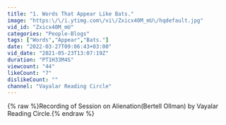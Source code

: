 ```yaml
---
title: "1. Words That Appear Like Bats."
image: "https:\/\/i.ytimg.com\/vi\/Zxicx40M_mU\/hqdefault.jpg"
vid_id: "Zxicx40M_mU"
categories: "People-Blogs"
tags: ["Words","Appear","Bats."]
date: "2022-03-27T09:06:43+03:00"
vid_date: "2021-05-23T13:07:19Z"
duration: "PT1H33M4S"
viewcount: "44"
likeCount: "7"
dislikeCount: ""
channel: "Vayalar Reading Circle"
---
```

{% raw %}Recording of Session on Alienation(Bertell Ollman) by Vayalar Reading Circle.{% endraw %}
